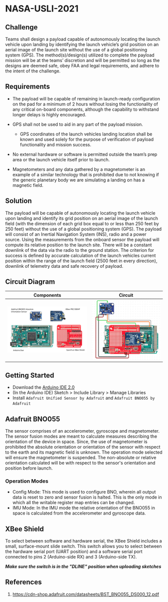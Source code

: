# NASA-USLI-2021

## Challenge

Teams shall design a payload capable of autonomously locating the launch vehicle upon landing by identifying the launch vehicle’s grid position on an aerial image of the
launch site without the use of a global positioning system (GPS). The method(s)/design(s) utilized to complete the payload mission will be at the teams’ discretion and will be permitted so long as the
designs are deemed safe, obey FAA and legal requirements, and adhere to the intent of the challenge.

## Requirements

* The payload will be capable of remaining in launch-ready configuration on the pad for a minimum of 2 hours without losing the functionality of any critical on-board components, although
the capability to withstand longer delays is highly encouraged.

* GPS shall not be used to aid in any part of the payload mission.
  * GPS coordinates of the launch vehicles landing location shall be known and used solely for the purpose of verification of payload functionality and mission success.

* No external hardware or software is permitted outside the team’s prep area or the launch vehicle itself prior to launch.

* Magnetometers and any data gathered by a magnetometer is an example of a similar technology that is prohibited due to not knowing if the generic planetary body we are simulating a landing on has a magnetic field.

## Solution

The payload will be capable of autonomously locating the launch vehicle upon landing and identify its grid position on an aerial image of the launch field (with the dimension of each grid box equal to or less than 250 feet by 250 feet) without the use of a global positioning system (GPS). The payload will consist of an Inertial Navigation System (INS), radio and a power source. Using the measurements from the onboard sensor the payload will compute its relative position to the launch site. There will be a constant downlink of the data via the radio to the ground station. The criterion for success is defined by accurate calculation of the launch vehicles current position within the range of the launch field (2500 feet in every direction), downlink of telemetry data and safe recovery of payload.

## Circuit Diagram

Components                 |  Circuit
:-------------------------:|:-------------------------:
![](images/components.png) |  ![](images/circuit.png)

## Getting Started

- Download the [Arduino IDE 2.0](https://www.arduino.cc/en/software)
- (In the Arduino IDE) Sketch > Include Library > Manage Libraries
- Install `Adafruit Unified Sensor by Adafruit` and `Adafruit BNO055 by Adafruit`

## Adafruit BNO055

The sensor comprises of an accelerometer, gyroscope and magnetometer. The sensor fusion modes are meant to calculate measures describing the orientation of the device in space.
Since, the use of magnetometer is prohibited the absolute orientation or orientation of the sensor with respect to the earth and its magnetic field is unknown. The operation mode selected will ensure the magnetometer is suspended. The non-absolute or relative orientation calculated will be with respect to the sensor's orientation and position before launch.

### Operation Modes

- Config Mode: This mode is used to configure BNO, wherein all output data is reset to zero and sensor fusion is halted. This is the only mode in which all the writable register map entries can be changed.
- IMU Mode: In the IMU mode the relative orientation of the BNO055 in space is calculated from the accelerometer and gyroscope data.

## XBee Shield

To select between software and hardware serial, the XBee Shield includes a small, surface-mount slide switch. This switch allows you to select between the hardware serial port (UART position) and a software serial port connected to pins 2 (Arduino-side RX) and 3 (Arduino-side TX). 

***Make sure the switch is in the "DLINE" position when uploading sketches***

## References

1. <https://cdn-shop.adafruit.com/datasheets/BST_BNO055_DS000_12.pdf> 
